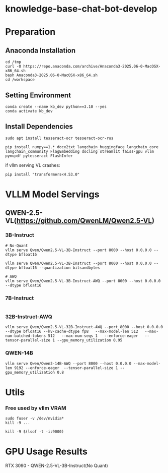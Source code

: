 # knowledge-base-chat-bot-develop

# Preparation

## Anaconda Installation
```
cd /tmp
curl -O https://repo.anaconda.com/archive/Anaconda3-2025.06-0-MacOSX-x86_64.sh
bash Anaconda3-2025.06-0-MacOSX-x86_64.sh
cd /workspace
```

## Setting Environment
```
conda create --name kb_dev python==3.10 --yes
conda activate kb_dev
```

## Install Dependencies
```
sudo apt install tesseract-ocr tesseract-ocr-rus
```
```
pip install numpy==1.* docx2txt langchain_huggingface langchain_core langchain_community FlagEmbedding docling streamlit faiss-gpu vllm pymupdf pytesseract FlashInfer
```
if vllm serving VL crashes:
```
pip install "transformers<4.53.0"
```

# VLLM Model Servings

## QWEN-2.5-VL(https://github.com/QwenLM/Qwen2.5-VL)
### 3B-Instruct
```
# No-Quant
vllm serve Qwen/Qwen2.5-VL-3B-Instruct --port 8000 --host 0.0.0.0 --dtype bfloat16

vllm serve Qwen/Qwen2.5-VL-3B-Instruct --port 8000 --host 0.0.0.0 --dtype bfloat16 --quantization bitsandbytes

# AWQ
vllm serve Qwen/Qwen2.5-VL-3B-Instruct-AWQ --port 8000 --host 0.0.0.0 --dtype bfloat16
```

### 7B-Instruct
```
```

### 32B-Instruct-AWQ
```
vllm serve Qwen/Qwen2.5-VL-32B-Instruct-AWQ --port 8000 --host 0.0.0.0 --dtype bfloat16 --kv-cache-dtype fp8   --max-model-len 512   --max-num-batched-tokens 512   --max-num-seqs 1   --enforce-eager   --tensor-parallel-size 1 --gpu_memory_utilization 0.95
```

### QWEN-14B
```
vllm serve Qwen/Qwen3-14B-AWQ --port 8000 --host 0.0.0.0 --max-model-len 9192 --enforce-eager  --tensor-parallel-size 1 --gpu_memory_utilization 0.8
```

# Utils

### Free used by vllm VRAM
```
sudo fuser -v /dev/nvidia*
kill -9 ...
```

```
kill -9 $(lsof -t -i:9000)
```

# GPU Usage Results

RTX 3090 - QWEN-2.5-VL-3B-Instruct(No Quant)
